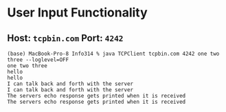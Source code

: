 # User Input Functionality

## Host: ```tcpbin.com``` Port: ```4242```

```
(base) MacBook-Pro-8 Info314 % java TCPClient tcpbin.com 4242 one two three --loglevel=OFF
one two three
hello
hello
I can talk back and forth with the server
I can talk back and forth with the server
The servers echo response gets printed when it is received  
The servers echo response gets printed when it is received
```
